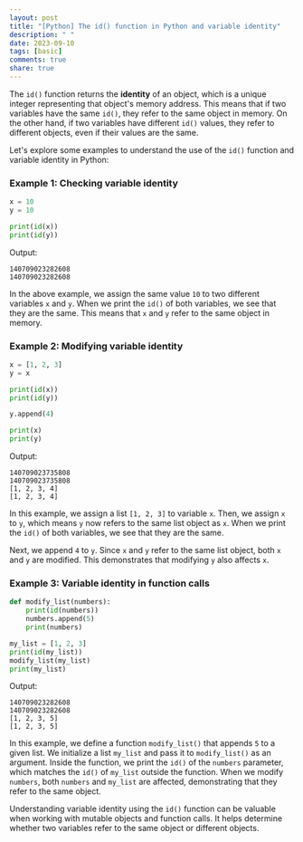 ```yaml
---
layout: post
title: "[Python] The id() function in Python and variable identity"
description: " "
date: 2023-09-10
tags: [basic]
comments: true
share: true
---
```


The `id()` function returns the **identity** of an object, which is a unique integer representing that object's memory address. This means that if two variables have the same `id()`, they refer to the same object in memory. On the other hand, if two variables have different `id()` values, they refer to different objects, even if their values are the same.

Let's explore some examples to understand the use of the `id()` function and variable identity in Python:

### Example 1: Checking variable identity

```python
x = 10
y = 10

print(id(x))
print(id(y))
```

Output:

```
140709023282608
140709023282608
```

In the above example, we assign the same value `10` to two different variables `x` and `y`. When we print the `id()` of both variables, we see that they are the same. This means that `x` and `y` refer to the same object in memory.

### Example 2: Modifying variable identity

```python
x = [1, 2, 3]
y = x

print(id(x))
print(id(y))

y.append(4)

print(x)
print(y)
```

Output:

```
140709023735808
140709023735808
[1, 2, 3, 4]
[1, 2, 3, 4]
```

In this example, we assign a list `[1, 2, 3]` to variable `x`. Then, we assign `x` to `y`, which means `y` now refers to the same list object as `x`. When we print the `id()` of both variables, we see that they are the same.

Next, we append `4` to `y`. Since `x` and `y` refer to the same list object, both `x` and `y` are modified. This demonstrates that modifying `y` also affects `x`.

### Example 3: Variable identity in function calls

```python
def modify_list(numbers):
    print(id(numbers))
    numbers.append(5)
    print(numbers)

my_list = [1, 2, 3]
print(id(my_list))
modify_list(my_list)
print(my_list)
```

Output:

```
140709023282608
140709023282608
[1, 2, 3, 5]
[1, 2, 3, 5]
```

In this example, we define a function `modify_list()` that appends `5` to a given list. We initialize a list `my_list` and pass it to `modify_list()` as an argument. Inside the function, we print the `id()` of the `numbers` parameter, which matches the `id()` of `my_list` outside the function. When we modify `numbers`, both `numbers` and `my_list` are affected, demonstrating that they refer to the same object.

Understanding variable identity using the `id()` function can be valuable when working with mutable objects and function calls. It helps determine whether two variables refer to the same object or different objects.
